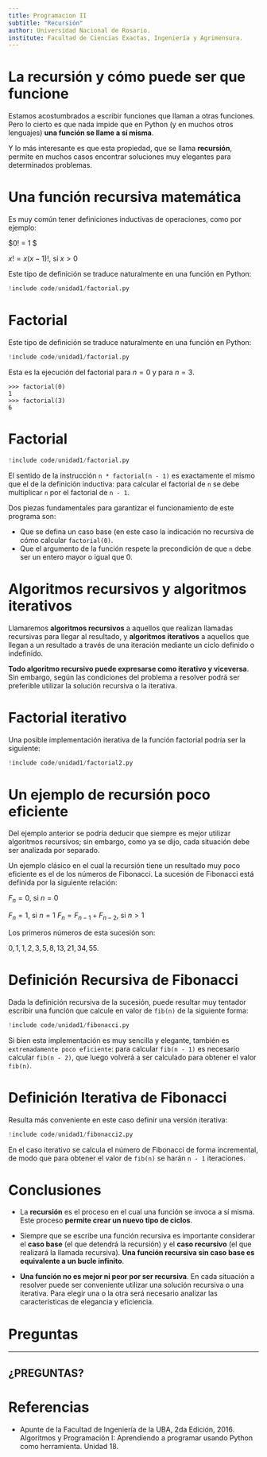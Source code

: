 ```yaml
---
title: Programacion II
subtitle: "Recursión"
author: Universidad Nacional de Rosario.
institute: Facultad de Ciencias Exactas, Ingeniería y Agrimensura.
---
```


# La recursión y cómo puede ser que funcione

Estamos acostumbrados a escribir funciones que llaman a otras funciones. Pero
lo cierto es que nada impide que en Python (y en muchos otros lenguajes)
**una función se llame a sí misma**.

Y lo más interesante es que esta propiedad, que se llama **recursión**,
permite en muchos casos encontrar soluciones muy elegantes para determinados
problemas.

# Una función recursiva matemática

Es muy común tener definiciones inductivas de operaciones, como por ejemplo:

$0! = 1 $

$x! = x (x - 1)!$, si $x > 0$

Este tipo de definición se traduce naturalmente en una función en Python:

```python
!include code/unidad1/factorial.py
```

# Factorial

Este tipo de definición se traduce naturalmente en una función en Python:

```python
!include code/unidad1/factorial.py
```

Esta es la ejecución del factorial para $n = 0$ y para $n = 3$.

```
>>> factorial(0)
1
>>> factorial(3)
6
```

# Factorial

```python
!include code/unidad1/factorial.py
```

El sentido de la instrucción `n * factorial(n - 1)` es exactamente el mismo que
el de la definición inductiva: para calcular el factorial de `n` se debe
multiplicar `n` por el factorial de `n - 1`.

Dos piezas fundamentales para garantizar el funcionamiento de este programa son:

* Que se defina un caso base (en este caso la indicación no recursiva de cómo
calcular `factorial(0)`.
* Que el argumento de la función respete la precondición de que `n` debe ser un
entero mayor o igual que 0.

# Algoritmos recursivos y algoritmos iterativos

Llamaremos **algoritmos recursivos** a aquellos que realizan llamadas recursivas
para llegar al resultado, y **algoritmos iterativos** a aquellos que llegan a
un resultado a través de una iteración mediante un ciclo definido o indefinido.

**Todo algoritmo recursivo puede expresarse como iterativo y viceversa**. Sin
embargo, según las condiciones del problema a resolver podrá ser preferible
utilizar la solución recursiva o la iterativa.

# Factorial iterativo

Una posible implementación iterativa de la función factorial podría ser la
siguiente:

```python
!include code/unidad1/factorial2.py
```

# Un ejemplo de recursión poco eficiente

Del ejemplo anterior se podría deducir que siempre es mejor utilizar algoritmos
recursivos; sin embargo, como ya se dĳo, cada situación debe ser analizada por
separado.

Un ejemplo clásico en el cual la recursión tiene un resultado muy poco eficiente
es el de los números de Fibonacci. La sucesión de Fibonacci está definida por la
siguiente relación:

$F_n = 0$, si $n = 0$

$F_n = 1$, si $n = 1$
$F_n = F_{n-1} + F_{n-2}$, si $n > 1$

Los primeros números de esta sucesión son:

$0, 1, 1, 2, 3, 5, 8, 13, 21, 34, 55$.

# Definición Recursiva de Fibonacci

Dada la definición recursiva de la sucesión, puede resultar muy tentador
escribir una función que calcule en valor de `fib(n)` de la siguiente forma:

```python
!include code/unidad1/fibonacci.py
```

Si bien esta implementación es muy sencilla y elegante, también es
`extremadamente poco eficiente`: para calcular `fib(n - 1)` es necesario calcular
`fib(n - 2)`, que luego volverá a ser calculado para obtener el valor `fib(n)`.

# Definición Iterativa de Fibonacci

Resulta más conveniente en este caso definir una versión iterativa:

```python
!include code/unidad1/fibonacci2.py
```

En el caso iterativo se calcula el número de Fibonacci de forma incremental,
de modo que para obtener el valor de `fib(n)` se harán `n - 1` iteraciones.

# Conclusiones

* La **recursión** es el proceso en el cual una función se invoca a sí misma.
Este proceso **permite crear un nuevo tipo de ciclos**.

* Siempre que se escribe una función recursiva es importante considerar el
**caso base** (el que detendrá la recursión) y el **caso recursivo** (el que
realizará la llamada recursiva). **Una función recursiva sin caso base es
equivalente a un bucle infinito**.

* **Una función no es mejor ni peor por ser recursiva**. En cada situación a
resolver puede ser conveniente utilizar una solución recursiva o una iterativa.
Para elegir una o la otra será necesario analizar las características de
elegancia y eficiencia.

# Preguntas

-----------------------------
 ¿PREGUNTAS?
-----------------------------

# Referencias

* Apunte de la Facultad de Ingeniería de la UBA, 2da Edición, 2016. Algoritmos
y Programación I: Aprendiendo a programar usando Python como herramienta.
Unidad 18.
